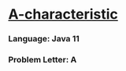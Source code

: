 # [A-characteristic](https://codeforces.com/contest/1823/problem/A)

### Language: Java 11

### Problem Letter: A
